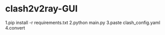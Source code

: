 # clash2v2ray-GUI
1.pip install -r requirements.txt
2.python main.py
3.paste clash_config.yaml
4.convert
